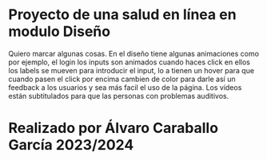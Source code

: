 # Proyecto de una salud en línea en modulo Diseño
Quiero marcar algunas cosas.
En el diseño tiene algunas animaciones como por ejemplo, el login los inputs son animados cuando haces click en ellos
los labels se mueven para introducir el input, lo a tienen un hover para que cuando pasen el click por encima cambien de 
color para darle así un feedback a los usuarios y sea más facil el uso de la página.
Los vídeos están subtitulados para que las personas con problemas auditivos.
# Realizado por Álvaro Caraballo García 2023/2024